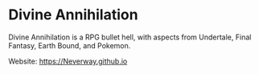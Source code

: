 # Divine Annihilation


Divine Annihilation is a RPG bullet hell, with aspects from Undertale, Final Fantasy, Earth Bound, and Pokemon.



Website: https://Neverway.github.io
